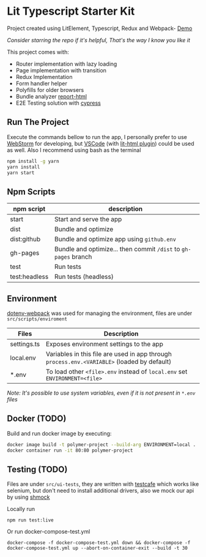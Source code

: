 # Lit Typescript Starter Kit
Project created using LitElement, Typescript, Redux and Webpack- [Demo](https://quackmartins.github.io/lit-ts-redux)

*Consider starring the repo if it's helpful, That's the way I know you like it*

This project comes with:
  - Router implementation with lazy loading
  - Page implementation with transition
  - Redux Implementation
  - Form handler helper
  - Polyfills for older browsers
  - Bundle analyzer [report-html](https://quackmartins.github.io/lit-ts-redux/report.htlm)
  - E2E Testing solution with [cypress](https://www.cypress.io)

## Run The Project
Execute the commands bellow to run the app, I personally prefer to use [WebStorm](https://www.jetbrains.com/webstorm) for developing, but [VSCode](https://code.visualstudio.com/) (with [lit-html plugin](https://marketplace.visualstudio.com/items?itemName=bierner.lit-html)) could be used as well. Also I recommend using bash as the terminal 
```bash
npm install -g yarn
yarn install
yarn start
```

## Npm Scripts
|**npm script**   |**description**                                                  |
|-----------------|-----------------------------------------------------------------|
|start            | Start and serve the app                                         |
|dist             | Bundle and optimize                                             |
|dist:github      | Bundle and optimize app using `github.env`                      |
|gh-pages         | Bundle and optimize... then commit `/dist` to `gh-pages` branch |
|test             | Run tests                                                       |
|test:headless    | Run tests (headless)                                            |

## Environment
[dotenv-webpack](https://github.com/mrsteele/dotenv-webpack) was used for managing the environment, files are under `src/scripts/enviroment`

|**Files**        |**Description**                                                                            |
|-----------------|-------------------------------------------------------------------------------------------|
|settings.ts      |Exposes environment settings to the app                                                    |
|local.env        |Variables in this file are used in app through `process.env.<VARIABLE>` (loaded by default)|
|*.env            |To load other `<file>.env` instead of `local.env` set `ENVIRONMENT=<file>`                 |

*Note: It's possible to use system variables, even if it is not present in `*.env` files*

## Docker (TODO)

Build and run docker image by executing:

```bash
docker image build -t polymer-project --build-arg ENVIRONMENT=local .
docker container run -it 80:80 polymer-project
```

## Testing (TODO)
Files are under `src/ui-tests`, they are written with [testcafe](https://github.com/DevExpress/testcafe) which works like selenium, but don't need to install additional drivers,
also we mock our api by using [shmock](https://github.com/xetorthio/shmock)

Locally run

    npm run test:live

Or run docker-compose-test.yml

    docker-compose -f docker-compose-test.yml down && docker-compose -f docker-compose-test.yml up --abort-on-container-exit --build -t 30
